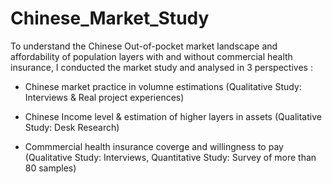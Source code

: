 # Chinese_Market_Study

To understand the Chinese Out-of-pocket market landscape and affordability of population layers with and without commercial health insurance, I conducted the market study and analysed in 3 perspectives : 

- Chinese market practice in volumne estimations (Qualitative Study: Interviews & Real project experiences)

- Chinese Income level & estimation of higher layers in assets (Qualitative Study: Desk Research) 

- Commmercial health insurance coverge and willingness to pay (Qualitative Study: Interviews, Quantitative Study: Survey of more than 80 samples) 
